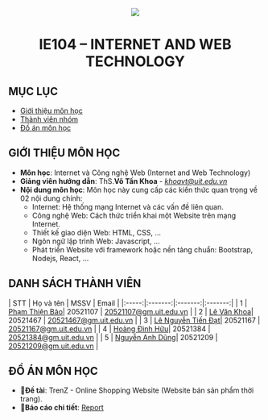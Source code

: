 <p align="center">
   <a href="https://www.uit.edu.vn/">
      <img src="https://i.imgur.com/WmMnSRt.png" border="none">
   </a>
</p>
<h1 align="center">
    IE104 – INTERNET AND WEB TECHNOLOGY
</h1>

## MỤC LỤC
* [Giới thiệu môn học](#gioithieumonhoc)
* [Thành viên nhóm](#thanhvien)
* [Đồ án môn học](#doan)

## GIỚI THIỆU MÔN HỌC
<a name="gioithieumonhoc"></a>
+ **Môn học**: Internet và Công nghệ Web (Internet and Web Technology)
+ **Giảng viên hướng dẫn**: ThS.**Võ Tấn Khoa** - *khoavt@uit.edu.vn*
+ **Nội dung môn học**:
   Môn học này cung cấp các kiến thức quan trọng về 02 nội dung chính:
   + Internet: Hệ thống mạng Internet và các vấn đề liên quan.
   + Công nghệ Web: Cách thức triển khai một Website trên mạng Internet.
   + Thiết kế giao diện Web: HTML, CSS, ...
   + Ngôn ngữ lập trình Web: Javascript, ...
   + Phát triển Website với framework hoặc nền tảng chuẩn: Bootstrap, Nodejs, React, ...

## DANH SÁCH THÀNH VIÊN
<a name="thanhvien"></a>
| STT | Họ và tên | MSSV | Email |
|:-----:|:-------:|:-------:|:-------:|
| 1 | [Phạm Thiện Bảo](https://github.com/beetibao)| 20521107 | 20521107@gm.uit.edu.vn |
| 2 | [Lê Văn Khoa](https://github.com/Levankhoa150102)| 20521467 | 20521467@gm.uit.edu.vn |
| 3 | [Lê Nguyễn Tiến Đạt](https://github.com/lenguyentiendat)| 20521167 | 20521167@gm.uit.edu.vn |
| 4 | [Hoàng Đình Hữu](https://github.com/IvanDominis)| 20521384 | 20521384@gm.uit.edu.vn |
| 5 | [Nguyễn Anh Dũng](https://github.com/NguyenDung278)| 20521209 | 20521209@gm.uit.edu.vn |

## ĐỒ ÁN MÔN HỌC
<a name="doan"></a>
+ 📣**Đề tài**: TrenZ - Online Shopping Website (Website bán sản phẩm thời trang).
+ 📝**Báo cáo chi tiết**: [Report]()
